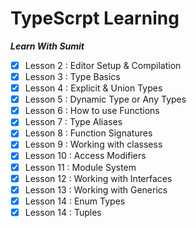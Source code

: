 # TypeScrpt Learning

**_Learn With Sumit_**

- [x] Lesson 2 : Editor Setup & Compilation
- [x] Lesson 3 : Type Basics
- [x] Lesson 4 : Explicit & Union Types
- [x] Lesson 5 : Dynamic Type or Any Types
- [x] Lesson 6 : How to use Functions
- [x] Lesson 7 : Type Aliases
- [x] Lesson 8 : Function Signatures
- [x] Lesson 9 : Working with classess
- [x] Lesson 10 : Access Modifiers
- [x] Lesson 11 : Module System
- [x] Lesson 12 : Working with Interfaces
- [x] Lesson 13 : Working with Generics
- [x] Lesson 14 : Enum Types
- [x] Lesson 14 : Tuples
